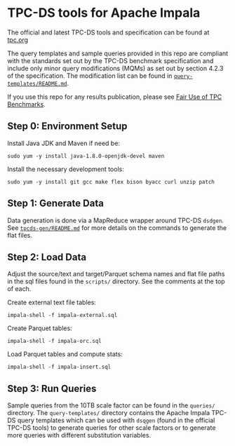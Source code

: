 # TPC-DS tools for Apache Impala

The official and latest TPC-DS tools and specification can be found at
[tpc.org](http://www.tpc.org/tpc_documents_current_versions/current_specifications.asp)

The query templates and sample queries provided in this repo are compliant with the standards set out by the TPC-DS benchmark specification and include only minor query modifications (MQMs) as set out by section 4.2.3 of the specification. The modification list can be found in [`query-templates/README.md`](query-templates/README.md).

If you use this repo for any results publication, please see [Fair Use of TPC Benchmarks](http://www.tpc.org/tpc_documents_current_versions/pdf/tpc_fair_use_quick_reference_v1.0.0.pdf).

## Step 0: Environment Setup

Install Java JDK and Maven if need be:

```
sudo yum -y install java-1.8.0-openjdk-devel maven
```

Install the necessary development tools:

```
sudo yum -y install git gcc make flex bison byacc curl unzip patch
```

## Step 1: Generate Data

Data generation is done via a MapReduce wrapper around TPC-DS `dsdgen`.  See [`tpcds-gen/README.md`](tpcds-gen/README.md) for more details on the commands to generate the flat files.

## Step 2: Load Data

Adjust the source/text and target/Parquet schema names and flat file paths in the sql files found in the `scripts/` directory.  See the comments at the top of each.

Create external text file tables:

```
impala-shell -f impala-external.sql
```

Create Parquet tables:

```
impala-shell -f impala-orc.sql
```

Load Parquet tables and compute stats:

```
impala-shell -f impala-insert.sql
```

## Step 3: Run Queries

Sample queries from the 10TB scale factor can be found in the `queries/` directory.  The `query-templates/` directory contains the Apache Impala TPC-DS query templates which can be used with `dsqgen` (found in the official TPC-DS tools) to generate queries for other scale factors or to generate more queries with different substitution variables.
